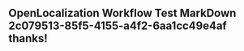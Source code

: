 <properties
ms.topic="hero-topic"
ms.test1="hero-topic"
ms.test2="test"/>

## OpenLocalization Workflow Test MarkDown 2c079513-85f5-4155-a4f2-6aa1cc49e4af thanks!
